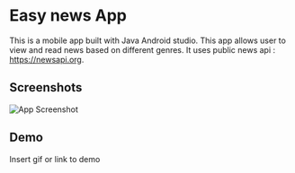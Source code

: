 
# Easy news App

This is a mobile app built with Java Android studio. This app allows user to view and read news based on different genres. It uses public news api : https://newsapi.org.




## Screenshots

![App Screenshot](https://via.placeholder.com/468x300?text=App+Screenshot+Here)


## Demo

Insert gif or link to demo

